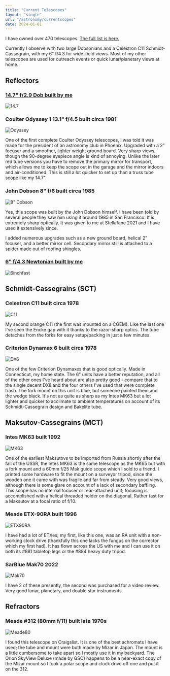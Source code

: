 ```yaml
---
title: "Current Telescopes"
layout: "single"
url: "/astronomy/currentscopes"
date: 2024-01-01
---
```


I have owned over 470 telescopes. [The full list is here.](https://docs.google.com/document/d/10u__j-BPwaRjkedsvcIMpclY8nEwKfm2i86mk1ffOos/edit?usp=drive_link)

Currently I observe with two large Dobsonians and a Celestron C11 Schmidt-Cassegrain, with my 6" f/4.3 for wide-field views. Most of my other telescopes are used for outreach events or quick lunar/planetary views at home.

## Reflectors
### [14.7" f/2.9 Dob built by me](https://astrozane.com/projects/147-inch-f29/)
![14.7](images/mk25.JPEG)

### Coulter Odyssey 1 13.1" f/4.5 built circa 1981
![Odyssey](images/odysseyatnight.jpeg)

One of the first complete Coulter Odyssey telescopes, I was told it was made for the president of an astronomy club in Phoenix. Upgraded with a 2" focuser and a smoother, lighter weight ground board. Very sharp views, though the 90-degree eyepiece angle is kind of annoying. Unlike the later red tube versions you have to remove the primary mirror for transport, which allows me to keep the scope out in the garage and the mirror indoors and air-conditioned. This is still a lot quicker to set up than a truss tube scope like my 14.7".

### John Dobson 8" f/6 built circa 1985
![8" Dobson](images/dobson.jpg)

Yes, this scope was built by *the* John Dobson himself. I have been told by several people they saw him using it around 1985 in San Francisco. It is extremely sharp optically. It was given to me at Stellafane 2021 and I have used it extensively since.

I added numerous upgrades such as a new ground board, helical 2" focuser, and a better mirror cell. Secondary mirror still is attached to a spider made out of roofing shingles.

### [6" f/4.3 Newtonian built by me](https://astrozane.com/projects/6inch-f4/)
![6inchfast](images/IMG_0864.JPEG)


## Schmidt-Cassegrains (SCT)
### Celestron C11 built circa 1978
![C11](images/c11.JPEG)

My second orange C11 (the first was mounted on a CGEM). Like the last one I've seen the Encke gap with it thanks to the razor-sharp optics. The tube detaches from the forks for easy setup/packing in just a few minutes.

### Criterion Dynamax 6 built circa 1978
![DX6](images/dx6.JPEG)

One of the few Criterion Dynamaxes that is good optically. Made in Connecticut, my home state. The 6" units have a better reputation, and all of the other ones I've heard about are also pretty good - compare that to the single decent DX8 and the four others I've used that were complete trash. The fork mount on this unit is blue, but someone painted them and the wedge black. It's not as quite as sharp as my Intes MK63 but a lot lighter and quicker to acclimate to ambient temperatures on account of its Schmidt-Cassegrain design and Bakelite tube.


## Maksutov-Cassegrains (MCT)
### Intes MK63 built 1992
![MK63](images/mk63.JPG)

One of the earliest Maksutovs to be imported from Russia shortly after the fall of the USSR, the Intes MK63 is the same telescope as the MK65 but with a fork mount and a 60mm f/25 Mak guide scope which I sold to a friend. I printed some hardware to fit the mount on a surveyor tripod, since the wooden one it came with was fragile and far from steady. Very good views, although there is some glare on account of a lack of secondary baffling. This scope has no internal focuser or rear-attached unit; focusing is accomplished with a helical threaded holder on the diagonal. Rather fast for a Maksutov at a focal ratio of f/10.

### Meade ETX-90RA built 1996
![ETX90RA](images/etxfrommom.JPEG)

I have had a lot of ETXes; my first, like this one, was an RA unit with a non-working clock drive (thankfully this one lacks the fungus on the corrector which my first had). It has flown across the US with me and I can use it on both its #881 tabletop legs or the #884 heavy duty tripod.

### SarBlue Mak70 2022
![Mak70](images/mak70.JPEG)

I have 2 of these presently, the second was purchased for a video review. Very good lunar, planetary, and double star instruments.

## Refractors

### Meade #312 (80mm f/11) built late 1970s
![Meade80](images/meade80.jpeg)

I found this telescope on Craigslist. It is one of the best achromats I have used; the tube and mount were both made by Mizar in Japan. The mount is a little cumbersome to take apart so I mostly use it in my backyard. The Orion SkyView Deluxe (made by GSO) happens to be a near-exact copy of the Mizar mount so I took a polar scope and clock drive off one and put it on the 312.